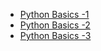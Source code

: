 
- [Python Basics -1](https://towardsdatascience.com/essential-python-every-data-scientist-should-know-in-2021-65e571c20d19)
- [Python Basics -2](https://realpython.com/tutorials/basics/)
- [Python Basics -3](https://blog.finxter.com/collection-5-cheat-sheets-every-python-coder-must-own/)
